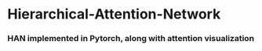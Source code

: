 # Hierarchical-Attention-Network

### HAN implemented in Pytorch, along with attention visualization
